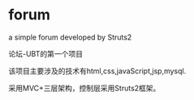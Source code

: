 # forum
a simple forum developed by Struts2

论坛-UBT的第一个项目

该项目主要涉及的技术有html,css,javaScript,jsp,mysql.

采用MVC+三层架构，控制层采用Struts2框架。
